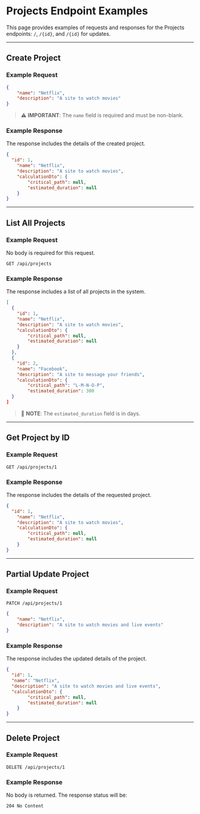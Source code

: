 # Projects Endpoint Examples

This page provides examples of requests and responses for the Projects endpoints: `/`, `/{id}`, and `/{id}` for updates.

---

## Create Project

### Example Request

```json
{
    "name": "Netflix",
    "description": "A site to watch movies"
}
```

> ⚠️ **IMPORTANT**: 
> The `name` field is required and must be non-blank.

### Example Response

The response includes the details of the created project.

```json
{
  "id": 1,
    "name": "Netflix",
    "description": "A site to watch movies",
    "calculationDto": {
        "critical_path": null,
        "estimated_duration": null
    }
}
```

---

## List All Projects

### Example Request

No body is required for this request.

```http
GET /api/projects
```

### Example Response

The response includes a list of all projects in the system.

```json
[
  {
    "id": 1,
    "name": "Netflix",
    "description": "A site to watch movies",
    "calculationDto": {
        "critical_path": null,
        "estimated_duration": null
    }
  },
  {
    "id": 2,
    "name": "Facebook",
    "description": "A site to message your friends",
    "calculationDto": {
        "critical_path": "L-M-N-O-P",
        "estimated_duration": 300
  }
]
```

> 📌 **NOTE**: 
> The `estimated_duration` field is in days.

---

## Get Project by ID

### Example Request

```http
GET /api/projects/1
```

### Example Response

The response includes the details of the requested project.

```json
{
  "id": 1,
    "name": "Netflix",
    "description": "A site to watch movies",
    "calculationDto": {
        "critical_path": null,
        "estimated_duration": null
    }
}
```

---

## Partial Update Project

### Example Request

```http
PATCH /api/projects/1
```

```json
{
    "name": "Netflix",
    "description": "A site to watch movies and live events"
}
```

### Example Response

The response includes the updated details of the project.

```json
{
  "id": 1,
  "name": "Netflix",
  "description": "A site to watch movies and live events",
  "calculationDto": {
        "critical_path": null,
        "estimated_duration": null
    }
}
```

---

## Delete Project

### Example Request

```http
DELETE /api/projects/1
```

### Example Response

No body is returned. The response status will be:

```http
204 No Content
```
